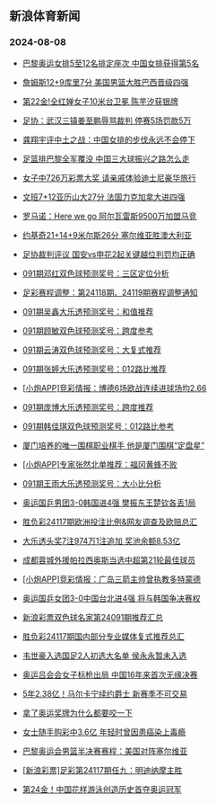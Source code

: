 ## 新浪体育新闻 
### 2024-08-08

+ [巴黎奥运女排5至12名排定座次 中国女排获得第5名](https://sports.sina.com.cn/others/volleyball/2024-08-07/doc-inchukkp6109421.shtml)

+ [詹姆斯12+9库里7分 美国男篮大胜巴西晋级四强](https://sports.sina.com.cn/basketball/nba/2024-08-07/doc-inchukkp6111760.shtml)

+ [第22金!全红婵女子10米台卫冕 陈芋汐获银牌](https://sports.sina.com.cn/others/diving/2024-08-07/doc-inchukkp6124917.shtml)

+ [足协：武汉三镇姜至鹏辱骂裁判 停赛5场罚款5万](https://sports.sina.com.cn/china/2024-08-07/doc-inchuqsi9242716.shtml)

+ [龚翔宇评中土之战：中国女排的步伐永远不会停下](https://sports.sina.com.cn/others/volleyball/2024-08-07/doc-inchukkh7320838.shtml)

+ [足篮排巴黎全军覆没 中国三大球振兴之路怎么走](https://sports.sina.com.cn/china/2024-08-07/doc-inchukkp6114556.shtml)

+ [女子中726万彩票大奖 请亲戚体验迪士尼豪华旅行](https://sports.sina.com.cn/l/2024-08-07/doc-inchukkm9337905.shtml)

+ [文班7+12亚历山大27分 法国力克加拿大进四强](https://sports.sina.com.cn/basketball/nba/2024-08-07/doc-inchukkp6110016.shtml)

+ [罗马诺：Here we go 阿尔瓦雷斯9500万加盟马竞](https://sports.sina.com.cn/g/pl/2024-08-07/doc-inchuqsi9230087.shtml)

+ [约基奇21+14+9米尔斯26分 塞尔维亚胜澳大利亚](https://sports.sina.com.cn/basketball/nba/2024-08-07/doc-inchukkm9329629.shtml)

+ [足协裁判评议 国安vs申花2起关键越位判罚均正确](https://sports.sina.com.cn/china/2024-08-07/doc-inchvscu3565015.shtml)

+ [091期邓红双色球预测奖号：三区定位分析](https://sports.sina.com.cn/l/2024-08-07/doc-inchuzfy7054682.shtml)

+ [足彩赛程调整：第24118期、24119期赛程调整通知](https://sports.sina.com.cn/l/2024-08-07/doc-inchvfpw6952808.shtml)

+ [091期吴鑫大乐透预测奖号：和值推荐](https://sports.sina.com.cn/l/2024-08-07/doc-inchuzhh2812319.shtml)

+ [091期顾敏双色球预测奖号：跨度参考](https://sports.sina.com.cn/l/2024-08-07/doc-inchuzha3833857.shtml)

+ [091期云涛双色球预测奖号：大复式推荐](https://sports.sina.com.cn/l/2024-08-07/doc-inchuzhf5865991.shtml)

+ [091期张婷大乐透预测奖号：012路比推荐](https://sports.sina.com.cn/l/2024-08-07/doc-inchuzhf5871089.shtml)

+ [[小炮APP]竞彩情报：博德6场欧战连续进球场均2.66](https://sports.sina.com.cn/l/2024-08-07/doc-inchuqsm6045998.shtml)

+ [091期庞博大乐透预测奖号：跨度推荐](https://sports.sina.com.cn/l/2024-08-07/doc-inchuzhh2812925.shtml)

+ [091期韩佳琪双色球预测奖号：012路比参考](https://sports.sina.com.cn/l/2024-08-07/doc-inchuzhc9089728.shtml)

+ [厦门培养的唯一围棋职业棋手 他是厦门围棋“定盘星”](https://sports.sina.com.cn/go/2024-08-07/doc-inchuuya7142873.shtml)

+ [[小炮APP]专家张然北单推荐：福冈黄蜂不败](https://sports.sina.com.cn/l/2024-08-07/doc-inchuzfy7069054.shtml)

+ [091期王雨大乐透预测奖号：大小比分析](https://sports.sina.com.cn/l/2024-08-07/doc-inchuzfy7061392.shtml)

+ [奥运国乒男团3-0韩国进4强 樊振东王楚钦各丢1局](https://sports.sina.com.cn/others/pingpang/2024-08-07/doc-inchvmwa2618419.shtml)

+ [胜负彩24117期欧洲投注比例&网友调查及欧赔总汇](https://sports.sina.com.cn/l/2024-08-07/doc-inchuqse7198825.shtml)

+ [大乐透头奖7注974万1注追加 奖池余额8.53亿](https://sports.sina.com.cn/l/2024-08-07/doc-inchvwms3471544.shtml)

+ [成都蓉城外援帕拉西奥斯当选中超第21轮最佳球员](https://sports.sina.com.cn/china/2024-08-07/doc-inchukkh7306339.shtml)

+ [[小炮APP]竞彩情报：广岛三箭主帅曾执教多特蒙德](https://sports.sina.com.cn/l/2024-08-07/doc-inchuqsm6046737.shtml)

+ [奥运国乒女团3-0中国台北进4强 将与韩国争决赛权](https://sports.sina.com.cn/others/pingpang/2024-08-07/doc-inchvwmx9201263.shtml)

+ [新浪彩票双色球名家第24091期推荐汇总](https://sports.sina.com.cn/l/2024-08-07/doc-inchuuyf9169606.shtml)

+ [胜负彩24117期国内部分专业媒体复式推荐总汇](https://sports.sina.com.cn/l/2024-08-07/doc-inchuuye3912828.shtml)

+ [韦世豪入选国足2人初选大名单 侯永永暂未入选](https://sports.sina.com.cn/china/2024-08-07/doc-inchvmwc9423215.shtml)

+ [奥运吕会会女子标枪出局 中国16年来首次无缘决赛](https://sports.sina.com.cn/others/athletics/2024-08-07/doc-inchvsee7458993.shtml)

+ [5年2.38亿！马尔卡宁续约爵士 新赛季不可交易](https://sports.sina.com.cn/basketball/nba/2024-08-08/doc-inchwtrs6935494.shtml)

+ [拿了奥运奖牌为什么都要咬一下](https://sports.sina.com.cn/g/pl/2024-08-07/doc-inchuqse7237542.shtml)

+ [女士随手购彩中3.6亿 年轻时曾因患癌染上毒瘾](https://sports.sina.com.cn/l/2024-08-08/doc-inchwtrp8764670.shtml)

+ [巴黎奥运会男篮半决赛赛程：美国对阵塞尔维亚](https://sports.sina.com.cn/basketball/nba/2024-08-08/doc-inchwpir8886644.shtml)

+ [[新浪彩票]足彩第24117期任九：明迪纳摩主胜](https://sports.sina.com.cn/l/2024-08-08/doc-inchwtrs6947403.shtml)

+ [第24金！中国花样游泳创造历史首夺奥运冠军](https://sports.sina.com.cn/others/synchronise/2024-08-08/doc-inchwtrs6949394.shtml)

